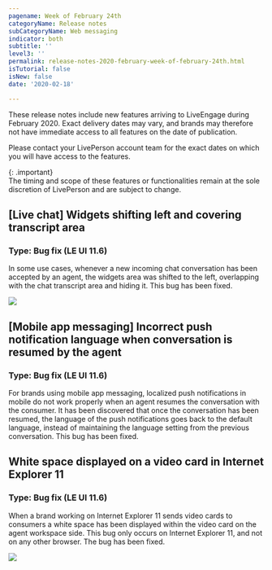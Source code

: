 ```yaml
---
pagename: Week of February 24th
categoryName: Release notes
subCategoryName: Web messaging
indicator: both
subtitle: ''
level3: ''
permalink: release-notes-2020-february-week-of-february-24th.html
isTutorial: false
isNew: false
date: '2020-02-18'

---
```


These release notes include new features arriving to LiveEngage during February 2020. Exact delivery dates may vary, and brands may therefore not have immediate access to all features on the date of publication.

Please contact your LivePerson account team for the exact dates on which you will have access to the features.

{: .important}  
The timing and scope of these features or functionalities remain at the sole discretion of LivePerson and are subject to change.

## [Live chat] Widgets shifting left and covering transcript area 
### Type: Bug fix (LE UI 11.6)

In some use cases, whenever a new incoming chat conversation has been accepted by an agent, the widgets area was shifted to the left, overlapping with the chat transcript area and hiding it. This bug has been fixed.

![](//ce-sr.s3.eu-west-1.amazonaws.com/knowledge/img/week-of-february-24th-1.png)

## [Mobile app messaging] Incorrect push notification language when conversation is resumed by the agent
### Type: Bug fix (LE UI 11.6)

For brands using mobile app messaging, localized push notifications in mobile do not work properly when an agent resumes the conversation with the consumer. It has been discovered that once the conversation has been resumed, the language of the push notifications goes back to the default language, instead of maintaining the language setting from the  previous conversation. This bug has been fixed.

## White space displayed on a video card in Internet Explorer 11
### Type: Bug fix (LE UI 11.6)

When a brand working on Internet Explorer 11 sends video cards to consumers a white space has been displayed within the video card on the agent workspace side. This bug only occurs on Internet Explorer 11, and not on any other browser. The bug has been fixed.

![](//ce-sr.s3.eu-west-1.amazonaws.com/knowledge/img/week-of-february-24th-2.png)
